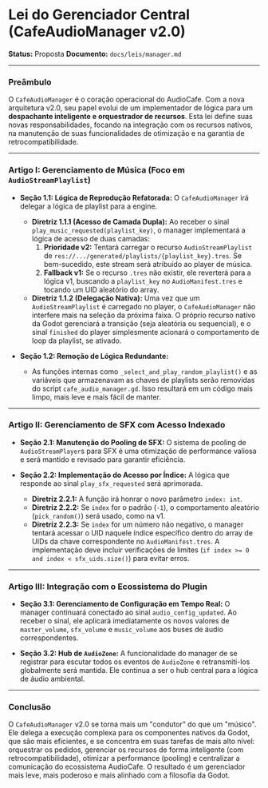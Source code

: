 # Lei do Gerenciador Central (CafeAudioManager v2.0)

**Status:** Proposta
**Documento:** `docs/leis/manager.md`

---

### **Preâmbulo**

O `CafeAudioManager` é o coração operacional do AudioCafe. Com a nova arquitetura v2.0, seu papel evolui de um implementador de lógica para um **despachante inteligente e orquestrador de recursos**. Esta lei define suas novas responsabilidades, focando na integração com os recursos nativos, na manutenção de suas funcionalidades de otimização e na garantia de retrocompatibilidade.

---

### **Artigo I: Gerenciamento de Música (Foco em `AudioStreamPlaylist`)**

*   **Seção 1.1: Lógica de Reprodução Refatorada:** O `CafeAudioManager` irá delegar a lógica de playlist para a engine.
    *   **Diretriz 1.1.1 (Acesso de Camada Dupla):** Ao receber o sinal `play_music_requested(playlist_key)`, o manager implementará a lógica de acesso de duas camadas:
        1.  **Prioridade v2:** Tentará carregar o recurso `AudioStreamPlaylist` de `res://.../generated/playlists/{playlist_key}.tres`. Se bem-sucedido, este stream será atribuído ao player de música.
        2.  **Fallback v1:** Se o recurso `.tres` não existir, ele reverterá para a lógica v1, buscando a `playlist_key` no `AudioManifest.tres` e tocando um UID aleatório do array.
    *   **Diretriz 1.1.2 (Delegação Nativa):** Uma vez que um `AudioStreamPlaylist` é carregado no player, o `CafeAudioManager` não interfere mais na seleção da próxima faixa. O próprio recurso nativo da Godot gerenciará a transição (seja aleatória ou sequencial), e o sinal `finished` do player simplesmente acionará o comportamento de loop da playlist, se ativado.

*   **Seção 1.2: Remoção de Lógica Redundante:**
    *   As funções internas como `_select_and_play_random_playlist()` e as variáveis que armazenavam as chaves de playlists serão removidas do script `cafe_audio_manager.gd`. Isso resultará em um código mais limpo, mais leve e mais fácil de manter.

---

### **Artigo II: Gerenciamento de SFX com Acesso Indexado**

*   **Seção 2.1: Manutenção do Pooling de SFX:** O sistema de pooling de `AudioStreamPlayer`s para SFX é uma otimização de performance valiosa e será mantido e revisado para garantir eficiência.

*   **Seção 2.2: Implementação do Acesso por Índice:** A lógica que responde ao sinal `play_sfx_requested` será aprimorada.
    *   **Diretriz 2.2.1:** A função irá honrar o novo parâmetro `index: int`.
    *   **Diretriz 2.2.2:** Se `index` for o padrão (`-1`), o comportamento aleatório (`pick_random()`) será usado, como na v1.
    *   **Diretriz 2.2.3:** Se `index` for um número não negativo, o manager tentará acessar o UID naquele índice específico dentro do array de UIDs da chave correspondente no `AudioManifest.tres`. A implementação deve incluir verificações de limites (`if index >= 0 and index < sfx_uids.size()`) para evitar erros.

---

### **Artigo III: Integração com o Ecossistema do Plugin**

*   **Seção 3.1: Gerenciamento de Configuração em Tempo Real:** O manager continuará conectado ao sinal `audio_config_updated`. Ao receber o sinal, ele aplicará imediatamente os novos valores de `master_volume`, `sfx_volume` e `music_volume` aos buses de áudio correspondentes.

*   **Seção 3.2: Hub de `AudioZone`:** A funcionalidade do manager de se registrar para escutar todos os eventos de `AudioZone` e retransmiti-los globalmente será mantida. Ele continua a ser o hub central para a lógica de áudio ambiental.

---

### **Conclusão**

O `CafeAudioManager` v2.0 se torna mais um "condutor" do que um "músico". Ele delega a execução complexa para os componentes nativos da Godot, que são mais eficientes, e se concentra em suas tarefas de mais alto nível: orquestrar os pedidos, gerenciar os recursos de forma inteligente (com retrocompatibilidade), otimizar a performance (pooling) e centralizar a comunicação do ecossistema AudioCafe. O resultado é um gerenciador mais leve, mais poderoso e mais alinhado com a filosofia da Godot.
